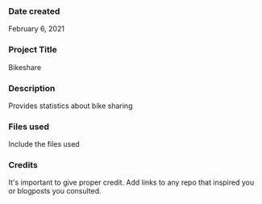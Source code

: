 ### Date created
February 6, 2021

### Project Title
Bikeshare

### Description
Provides statistics about bike sharing

### Files used
Include the files used

### Credits
It's important to give proper credit. Add links to any repo that inspired you or blogposts you consulted.

